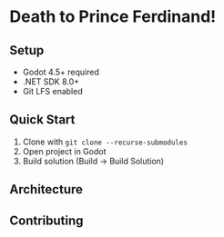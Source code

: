 # Death to Prince Ferdinand!

## Setup
- Godot 4.5+ required
- .NET SDK 8.0+
- Git LFS enabled

## Quick Start
1. Clone with `git clone --recurse-submodules`
2. Open project in Godot
3. Build solution (Build → Build Solution)

## Architecture

## Contributing
